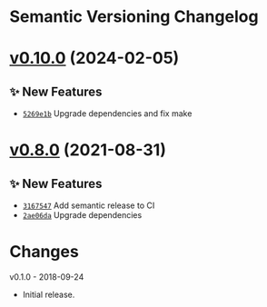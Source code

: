 # Semantic Versioning Changelog

# [v0.10.0](https://github.com/perdy/starlette-prometheus/compare/v0.9.0...v0.10.0) (2024-02-05)

## ✨ New Features
- [`5269e1b`](https://github.com/perdy/starlette-prometheus/commit/5269e1b)  Upgrade dependencies and fix make

# [v0.8.0](https://github.com/perdy/starlette-prometheus/compare/v0.7.0...v0.8.0) (2021-08-31)

## ✨ New Features
- [`3167547`](https://github.com/perdy/starlette-prometheus/commit/3167547)  Add semantic release to CI 
- [`2ae06da`](https://github.com/perdy/starlette-prometheus/commit/2ae06da)  Upgrade dependencies

# Changes

v0.1.0 - 2018-09-24
 * Initial release.
